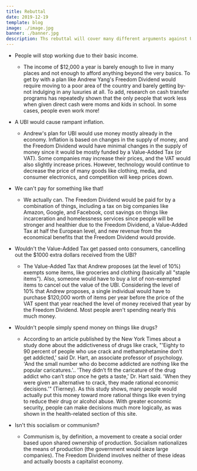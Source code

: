 ```yaml
---
title: Rebuttal
date: 2019-12-19
template: blog
image: ./image.jpg
banner: ./banner.jpg
description: Ths rebuttal will cover many different arguments against UBI, especially Andrew Yang's Freedom Dividend. 
---
```


* People will stop working due to their basic income. 
  * The income of $12,000 a year is barely enough to live in many places and not enough to afford anything beyond the very basics. To get by with a plan like Andrew Yang's Freedom Dividend would require moving to a poor area of the country and barely getting by- not indulging in any luxuries at all. To add, research on cash transfer programs has repeatedly shown that the only people that work less when given direct cash were moms and kids in school. In some cases, people even work more! 

* A UBI would cause rampant inflation.
  * Andrew's plan for UBI would use money mostly already in the economy. Inflation is based on changes in the supply of money, and the Freedom Dividend would have minimal changes in the supply of money since it would be mostly funded by a Value-Added Tax (or VAT). Some companies may increase their prices, and the VAT would also slightly increase prices. However, technology would continue to decrease the price of many goods like clothing, media, and consumer electronics, and competition will keep prices down. 

* We can't pay for something like that!
  * We actually can. The Freedom Dividend would be paid for by a combination of things, including a tax on big companies like Amazon, Google, and Facebook, cost savings on things like incarceration and homelessness services since people will be stronger and healthier due to the Freedom Dividend, a Value-Added Tax at half the European level, and new revenue from the economical benefits that the Freedom Dividend would provide. 

* Wouldn't the Value-Added Tax get passed onto consumers, cancelling out the $1000 extra dollars received from the UBI?
  * The Value-Added Tax that Andrew proposes (at the level of 10%) exempts some items, like groceries and clothing (basically all "staple items"). Also, someone would have to buy a lot of non-exempted items to cancel out the value of the UBI. Considering the level of 10% that Andrew proposes, a single individual would have to purchase $120,000 worth of items per year before the price of the VAT spent that year reached the level of money received that year by the Freedom Dividend. Most people aren't spending nearly this much money. 

* Wouldn't people simply spend money on things like drugs?
  * According to an article published by the New York Times about a study done about the addictiveness of drugs like crack, "'Eighty to 90 percent of people who use crack and methamphetamine don’t get addicted,' said Dr. Hart, an associate professor of psychology. 'And the small number who do become addicted are nothing like the popular caricatures.'.. 'They didn’t fit the caricature of the drug addict who can’t stop once he gets a taste,' Dr. Hart said. 'When they were given an alternative to crack, they made rational economic decisions.'" (Tierney). As this study shows, many people would actually put this money toward more rational things like even trying to reduce their drug or alcohol abuse. With greater economic security, people can make decisions much more logically, as was shown in the health-related section of this site. 

* Isn't this socialism or communism?
  * Communism is, by definition, a movement to create a social order based upon shared ownership of production. Socialism nationalizes the means of production (the government would sieze large companies). The Freedom Dividend involves neither of these ideas and actually boosts a capitalist economy. 